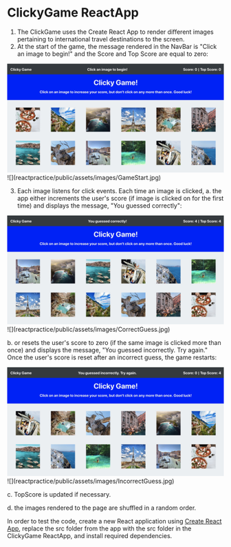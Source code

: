 # ClickyGame ReactApp

1. The ClickGame uses the Create React App to render different images pertaining to international travel destinations to the screen. 
2. At the start of the game, the message rendered in the NavBar is "Click an image to begin!" and the Score and Top Score are equal to zero:


<img src="reactpractice/public/assets/images/GameStart.jpg" width="800">
![](reactpractice/public/assets/images/GameStart.jpg)



3. Each image listens for click events. Each time an image is clicked, 
   a. the app either increments the user's score (if image is clicked on for the first time) and displays the message, "You guessed correctly": 


<img src="reactpractice/public/assets/images/CorrectGuess.jpg" width="800">
![](reactpractice/public/assets/images/CorrectGuess.jpg)

   b. or resets the user's score to zero (if the same image is clicked more than once) and displays the message, "You guessed incorrectly. Try again." Once the user's score is reset after an incorrect guess, the game restarts:



<img src="reactpractice/public/assets/images/IncorrectGuess.jpg" width="800">
![](reactpractice/public/assets/images/IncorrectGuess.jpg)

   c. TopScore is updated if necessary.

   d. the images rendered to the page are shuffled in a random order.







In order to test the code, create a new React application using [Create React App](https://github.com/facebookincubator/create-react-app), replace the src folder from the app with the src folder in the ClickyGame ReactApp, and install required dependencies.